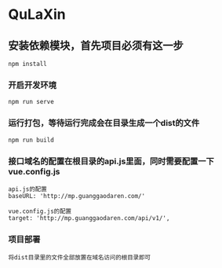 # QuLaXin

## 安装依赖模块，首先项目必须有这一步
```
npm install
```

### 开启开发环境
```
npm run serve
```

### 运行打包，等待运行完成会在目录生成一个dist的文件
```
npm run build
```

### 接口域名的配置在根目录的api.js里面，同时需要配置一下vue.config.js
```
api.js的配置
baseURL: 'http://mp.guanggaodaren.com/'

vue.config.js的配置
target: 'http://mp.guanggaodaren.com/api/v1/',
```
### 项目部署
```
将dist目录里的文件全部放置在域名访问的根目录即可
```
